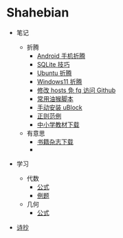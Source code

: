 # Shahebian

- 笔记
  - 折腾
    - [Android 手机折腾](./article/note-android-z-turn.md)
    - [SQLite 技巧](./article/note-sqlite-howto.md)
    - [Ubuntu 折腾](./article/note-ubuntu-z-turn.md)
    - [Windows11 折腾](./article/note-windows-11-z-turn.md)
    - [修改 hosts 免 fq 访问 Github](./article/note-github-hosts.md)
    - [常用油猴脚本](./article/note-tampermonkey.md)
    - [手动安装 uBlock](./article/note-ublock-firefox.md)
    - [正则范例](./article/note-regexp-example.md)
    - [中小学教材下载](./article/note-textbook-download.md)
  - 有意思
    - [书籍杂志下载](./article/note-book-magazine.md)
    - 

- 学习
  - 代数
    - [公式](./article/study-algebra-formula.md)
    - [例题](./article/study-algebra-example.md)
  - 几何
    - [公式](./article/study-geometry-formula.md)

- [诗抄](./poem.md)
